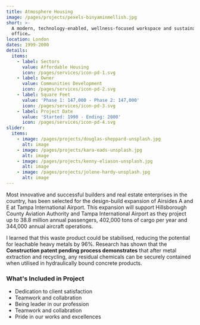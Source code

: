 ```yaml
---
title: Atmosphere Housing
image: /pages/projects/pexels-binyaminmellish.jpg
short: >-
  A modern, technology-enabled, wellness-focused workspace and sustainable
  office…
location: London
dates: 1999-2000
details:
  items:
    - label: Sectors
      value: Affordable Housing
      icon: /pages/services/icon-pd-1.svg
    - label: Owner
      value: Communities Development
      icon: /pages/services/icon-pd-2.svg
    - label: Square Feet
      value: 'Phase 1: 147,000 - Phase 2: 147,000'
      icon: /pages/services/icon-pd-3.svg
    - label: Project Date
      value: 'Started: 1990 - Ending: 2000'
      icon: /pages/services/icon-pd-4.svg
slider:
  items:
    - image: /pages/projects/douglas-sheppard-unsplash.jpg
      alt: image
    - image: /pages/projects/kara-eads-unsplash.jpg
      alt: image
    - image: /pages/projects/kenny-eliason-unsplash.jpg
      alt: image
    - image: /pages/projects/jolene-hardy-unsplash.jpg
      alt: image
---
```


Most innovative and successful builders and real estate enterprises in the country, has been selected for the design-build expansion of Airsides A and E at Tampa International Airport. This expansion will support Hillsborough County Aviation Authority and Tampa International Airport as they project up to 38.8 million annual passengers, 402,000 tons of cargo per year and 344,000 annual aircraft operations.

I learned that this waste product could be stabilised, reducing the potential for leachable heavy metals by 96%. Research has shown that the **Construction patent pending process demonstrates** that after metal extraction and recycling, any residual chemicals can be securely contained when utilised in hydraulically bound concrete products.

### What's Included in Project

* Dedication to client satisfaction 
* Teamwork and collabration         
* Being leader in our profession         
* Teamwork and collabration       
* Pride in our works and excellences
